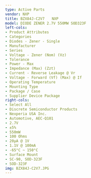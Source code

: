 ```yaml
---
type: Active Parts
vendor: NXP
title: BZX84J-C2V7　　NXP
model: DIODE ZENER 2.7V 550MW SOD323F
left-cols:
- Product Attributes
- Categories
- Diodes - Zener - Single
- Manufacturer
- Series
- Voltage - Zener (Nom) (Vz)
- Tolerance
- Power - Max
- Impedance (Max) (Zzt)
- Current - Reverse Leakage @ Vr
- Voltage - Forward (Vf) (Max) @ If
- Operating Temperature
- Mounting Type
- Package / Case
- Supplier Device Package
right-cols:
- Select All
- Discrete Semiconductor Products
- Nexperia USA Inc.
- Automotive, AEC-Q101
- 2.7V
- ±5%
- 550mW
- 100 Ohms
- 20µA @ 1V
- 1.1V @ 100mA
- -65°C ~ 150°C
- Surface Mount
- SC-90, SOD-323F
- SOD-323F
img: BZX84J-C2V7.JPG
---
```

